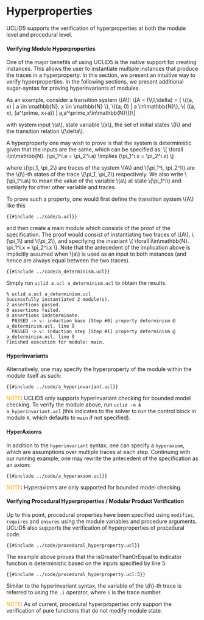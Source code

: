 # Hyperproperties

UCLID5 supports the verification of hyperproperties at both the module level and procedural level.

#### Verifying Module Hyperproperties

One of the major benefits of using UCLID5 is the native support for creating instances. This allows the user to instantiate multiple instances that produce the traces in a hyperproperty. In this section, we present an intuitive way to verify hyperproperties. In the following sections, we present additional sugar-syntax for proving hyperinvariants of modules.

As an example, consider a transition system \\(A\\): \\[A = (V,I,\delta) = ( \\{(a, x) | a \in \mathbb{N}, x \in \mathbb{N} \\}, \\{(a, 0) | a \in\mathbb{N}\\}, \\{ ((a, x), (a^\prime, x+a)) | a,a^\prime,x\in\mathbb{N}\\})\\]

with system input \\(a\\), state variable \\(x\\), the set of initial states \\(I\\) and the transition relation \\(\delta\\).

A hyperproperty one may wish to prove is that the system is deterministic given that the inputs are the same, which can be specified as: \\[ \forall i\in\mathbb{N}. (\pi_1^i.a = \pi_2^i.a) \implies (\pi_1^i.x = \pi_2^i.x) \\]

where \\(\pi_1, \pi_2\\) are traces of the system \\(A\\) and \\(\pi_1^i, \pi_2^i\\) are the \\(i\\)-th states of the trace \\(\pi_1, \pi_2\\) respectively. We also write \\(\\pi_1^i.a\\) to mean the value of the variable \\(a\\) at state \\(\pi_1^i\\) and similarly for other other variable and traces.

To prove such a property, one would first define the transition system \\(A\\) like this
```uclid
{{#include ../code/a.ucl}}
```
and then create a main module which consists of the proof of the specification. The proof would consist of instantiating two traces of \\(A\\), \\(\pi_1\\) and \\(\pi_2\\), and specifying the invariant \\( \forall i\in\mathbb{N}. \pi_1^i.x = \pi_2^i.x \\). Note that the antecedent of the implication above is implicitly assumed when \\(a\\) is used as an input to both instances (and hence are always equal between the two traces).

```uclid
{{#include ../code/a_determinism.ucl}}
```
Simply run `uclid a.ucl a_determinism.ucl` to obtain the results.
```
% uclid a.ucl a_determinism.ucl
Successfully instantiated 2 module(s).
2 assertions passed.
0 assertions failed.
0 assertions indeterminate.
  PASSED -> v: induction_base [Step #0] property determinism @ a_determinism.ucl, line 9
  PASSED -> v: induction_step [Step #1] property determinism @ a_determinism.ucl, line 9
Finished execution for module: main.
```

#### Hyperinvariants
Alternatively, one may specify the hyperproperty of the module within the module itself as such:

```uclid
{{#include ../code/a_hyperinvariant.ucl}}
```

<span style="color:orange">NOTE</span>: UCLID5 only supports hyperinvariant checking for bounded model checking. To verify the module above, run `uclid -m A a_hyperinvariant.ucl` (this indicates to the solver to run the control block in module `A`, which defaults to `main` if not specified).

#### HyperAxioms

In addition to the `hyperinvariant` syntax, one can specify a `hyperaxiom`, which are assumptions over multiple traces at each step. Continuing with our running example, one may rewrite the antecedent of the specification as an axiom:

```uclid
{{#include ../code/a_hyperaxiom.ucl}}
```

<span style="color:orange">NOTE</span>: Hyperaxioms are only supported for bounded model checking.

#### Verifying Procedural Hyperproperties / Modular Product Verification

Up to this point, procedural properties have been specified using `modifies`, `requires` and `ensures` using the module variables and procedure arguments. UCLID5 also supports the verification of hyperproperties of procedural code.

```uclid
{{#include ../code/procedural_hyperproperty.ucl}}
```

The example above proves that the isGreaterThanOrEqual to indicator function is deterministic based on the inputs specified by line 5:
```uclid
{{#include ../code/procedural_hyperproperty.ucl:5}}
```
Similar to the hyperinvariant syntax, the variable of the \\(i\\)-th trace is referred to using the `.i` operator, where `i` is the trace number.

<span style="color:orange">NOTE</span>: As of current, procedural hyperproperties only support the verification of pure functions that do not modify module state.
